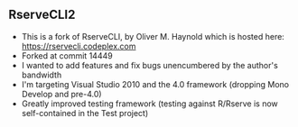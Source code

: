 RserveCLI2
----------
- This is a fork of RserveCLI, by Oliver M. Haynold which is hosted here: https://rservecli.codeplex.com
- Forked at commit 14449
- I wanted to add features and fix bugs unencumbered by the author's bandwidth
- I'm targeting Visual Studio 2010 and the 4.0 framework (dropping Mono Develop and pre-4.0)
- Greatly improved testing framework (testing against R/Rserve is now self-contained in the Test project)